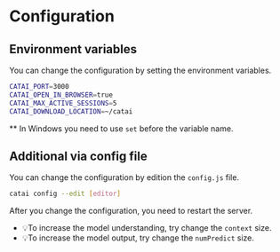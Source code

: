 # Configuration

## Environment variables
You can change the configuration by setting the environment variables.
```bash
CATAI_PORT=3000
CATAI_OPEN_IN_BROWSER=true
CATAI_MAX_ACTIVE_SESSIONS=5
CATAI_DOWNLOAD_LOCATION=~/catai
```

** In Windows you need to use `set` before the variable name.

## Additional via config file
You can change the configuration by edition the `config.js` file.
```bash
catai config --edit [editor]
```

After you change the configuration, you need to restart the server.

- 💡To increase the model understanding, try change the `context` size.
- 💡To increase the model output, try change the `numPredict` size.
